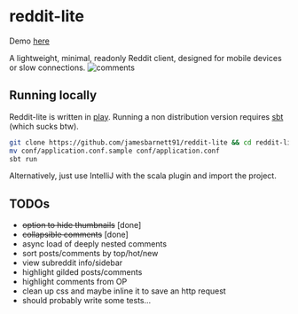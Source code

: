 # reddit-lite
Demo [here](https://reddit.james-barnett.net)

A lightweight, minimal, readonly Reddit client, designed for mobile devices or slow connections.
![comments](https://james-barnett.net/files/reddit-lite/screenshots/rl3.png)

## Running locally
Reddit-lite is written in [play](https://www.playframework.com/).
Running a non distribution version requires [sbt](http://www.scala-sbt.org/index.html) (which sucks btw).

```sh
git clone https://github.com/jamesbarnett91/reddit-lite && cd reddit-lite
mv conf/application.conf.sample conf/application.conf
sbt run
```
Alternatively, just use IntelliJ with the scala plugin and import the project.

## TODOs
* ~~option to hide thumbnails~~ [done]
* ~~collapsible comments~~ [done]
* async load of deeply nested comments
* sort posts/comments by top/hot/new
* view subreddit info/sidebar
* highlight gilded posts/comments
* highlight comments from OP
* clean up css and maybe inline it to save an http request
* should probably write some tests...
